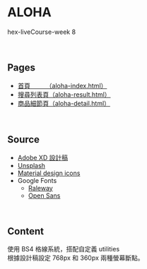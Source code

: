 # ALOHA
hex-liveCourse-week 8

<br>

## Pages
* [首頁　　　（aloha-index.html）](https://yuu-chien.github.io/hex-liveCourse-week8/aloha-index.html)
* [搜尋列表頁（aloha-result.html）](https://yuu-chien.github.io/hex-liveCourse-week8/aloha-result.html)
* [商品細節頁（aloha-detail.html）](https://yuu-chien.github.io/hex-liveCourse-week8/aloha-detail.html)
<br>

## Source
* [Adobe XD 設計稿](https://xd.adobe.com/view/0cf6ec93-07a3-492f-58f2-9767ba1cfdfb-7ac7/)
* [Unsplash](https://unsplash.com/collections/10582133/aloha-for-hex-livestream-course-hw8)
* [Material design icons](https://material.io/resources/icons/?style=baseline)
* Google Fonts
  * [Raleway](https://fonts.google.com/specimen/Raleway)
  * [Open Sans](https://fonts.google.com/specimen/Open+Sans)

<br>

## Content
使用 BS4 格線系統，搭配自定義 utilities\
根據設計稿設定 768px 和 360px 兩種螢幕斷點。

